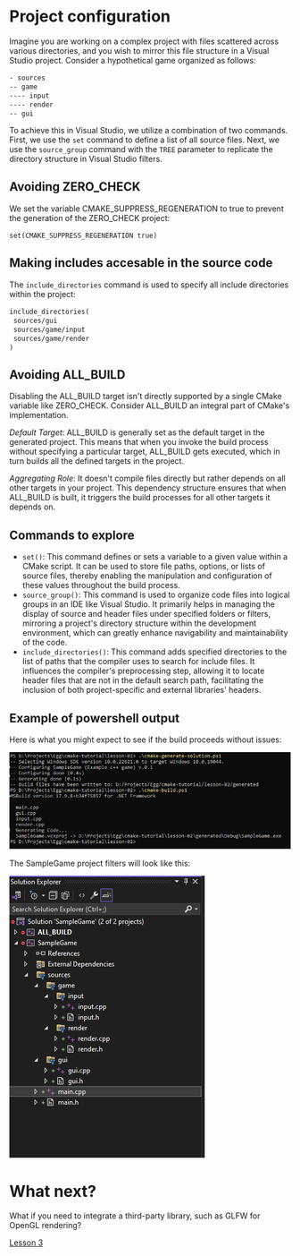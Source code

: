 # Project configuration
Imagine you are working on a complex project with files scattered across various directories, and you wish to mirror this file structure in a Visual Studio project. Consider a hypothetical game organized as follows:

~~~
- sources
-- game
---- input
---- render
-- gui
~~~

To achieve this in Visual Studio, we utilize a combination of two commands. First, we use the `set` command to define a list of all source files. Next, we use the `source_group` command with the `TREE` parameter to replicate the directory structure in Visual Studio filters.


## Avoiding ZERO_CHECK
We set the variable CMAKE_SUPPRESS_REGENERATION to true to prevent the generation of the ZERO_CHECK project:

~~~
set(CMAKE_SUPPRESS_REGENERATION true)
~~~


## Making includes accesable in the source code
The `include_directories` command is used to specify all include directories within the project:

~~~
include_directories(
 sources/gui
 sources/game/input
 sources/game/render
)
~~~

## Avoiding ALL_BUILD
Disabling the ALL_BUILD target isn't directly supported by a single CMake variable like ZERO_CHECK. Consider ALL_BUILD an integral part of CMake's implementation.

*Default Target*: ALL_BUILD is generally set as the default target in the generated project. This means that when you invoke the build process without specifying a particular target, ALL_BUILD gets executed, which in turn builds all the defined targets in the project.

*Aggregating Role*: It doesn't compile files directly but rather depends on all other targets in your project. This dependency structure ensures that when ALL_BUILD is built, it triggers the build processes for all other targets it depends on.

## Commands to explore
- `set()`: This command defines or sets a variable to a given value within a CMake script. It can be used to store file paths, options, or lists of source files, thereby enabling the manipulation and configuration of these values throughout the build process.
- `source_group()`: This command is used to organize code files into logical groups in an IDE like Visual Studio. It primarily helps in managing the display of source and header files under specified folders or filters, mirroring a project's directory structure within the development environment, which can greatly enhance navigability and maintainability of the code.
- `include_directories()`: This command adds specified directories to the list of paths that the compiler uses to search for include files. It influences the compiler's preprocessing step, allowing it to locate header files that are not in the default search path, facilitating the inclusion of both project-specific and external libraries' headers.

## Example of powershell output
Here is what you might expect to see if the build proceeds without issues:

![Screenshot 1](documentation/Screenshot_1.png)

The SampleGame project filters will look like this:

![Screenshot 2](documentation/Screenshot_2.png)

# What next?
What if you need to integrate a third-party library, such as GLFW for OpenGL rendering?

[Lesson 3](https://github.com/cholushkin/cmake-tutorial/tree/master/lesson-03)
